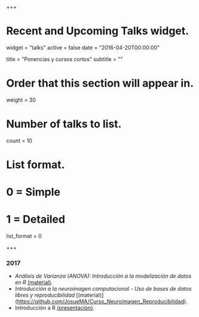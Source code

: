 +++
# Recent and Upcoming Talks widget.
widget = "talks"
active = false
date = "2016-04-20T00:00:00"

title = "Ponencias y cursos cortos"
subtitle = ""

# Order that this section will appear in.
weight = 30

# Number of talks to list.
count = 10

# List format.
#   0 = Simple
#   1 = Detailed
list_format = 0

+++

### 2017

* *Análisis de Varianza (ANOVA): Introducción a la modelización de datos en R* [(material)](https://github.com/JosueMA/Intersemestral-ANOVA).
* *Introducción a la neuroimagen computacional - Uso de bases de datos libres y reproducibilidad* [(material)] (https://github.com/JosueMA/Curso_Neuroimagen_Reproducibilidad).
* Introducción a R [(presentación)](https://josuema.rbind.io/Introducción_a_R.pdf).